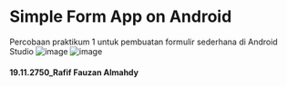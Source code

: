 # Simple Form App on Android
Percobaan praktikum 1 untuk pembuatan formulir sederhana di Android Studio
![image](https://user-images.githubusercontent.com/61864192/137122636-1d83aac2-d745-4b12-9a1e-739de2421c0f.png)
![image](https://user-images.githubusercontent.com/61864192/137122713-e5301f87-3e56-4158-a5e1-052ab178ac11.png)



#### 19.11.2750_Rafif Fauzan Almahdy
